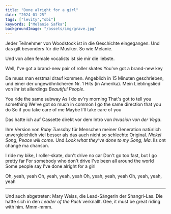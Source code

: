 ```yaml
---
title: "Done alright for a girl"
date: "2024-01-25"
tags: ["levity","obi"]
keywords: ["Melanie Safka"]
backgroundImage: "/assets/img/grave.jpg"
---
```

Jeder Teilnehmer von Woodstock ist in die Geschichte eingegangen. Und das gilt besonders für die Musiker. So wie Melanie.

Und von allen female vocalists ist sie mir die liebste. 

Well, I've got a brand-new pair of roller skates
You've got a brand-new key

Da muss man erstmal drauf kommen. Angeblich in 15 Minuten geschrieben, und einer der ungewöhnlicheren Nr. 1 Hits (in Amerika). Mein Lieblingslied von ihr ist allerdings *Beautiful People*.

You ride the same subway
As I do ev'ry morning
That's got to tell you something
We've got so much in common
I go the same direction that you do
So if you take care of me
Maybe I'll take care of you


Das hatte ich auf Cassette direkt vor dem Intro von *Invasion von der Vega*. 

Ihre Version von *Ruby Tuesday* für Menschen meiner Generation natürlich unvergleichlich viel besser als das auch nicht so schlechte Original. *Nickel Song*, *Peace will come*. Und *Look what they’ve done to my Song, Ma*. Ils ont changé ma chanson. 

I ride my bike, I roller-skate, don't drive no car
Don't go too fast, but I go pretty far
For somebody who don't drive
I've been all around the world
Some people say I've done alright for a girl

Oh, yeah, yeah
Oh, yeah, yeah, yeah
Oh, yeah, yeah, yeah
Oh, yeah, yeah, yeah


________

Und auch abgetreten: Mary Weiss, die Lead-Sängerin der Shangri-Las. Die hatte sich in den *Leader of the Pack* verknallt. Gee, it must be great riding with him. Mmm-mmm.
